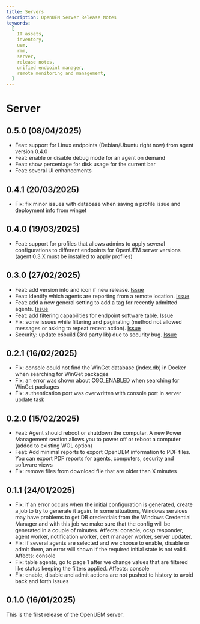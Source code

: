 ```yaml
---
title: Servers
description: OpenUEM Server Release Notes
keywords:
  [
    IT assets,
    inventory,
    uem,
    rmm,
    server,
    release notes,
    unified endpoint manager,
    remote monitoring and management,
  ]
---
```


# Server

## 0.5.0 (08/04/2025)

- Feat: support for Linux endpoints (Debian/Ubuntu right now) from agent version 0.4.0
- Feat: enable or disable debug mode for an agent on demand
- Feat: show percentage for disk usage for the current bar
- Feat: several UI enhancements

## 0.4.1 (20/03/2025)

- Fix: fix minor issues with database when saving a profile issue and deployment info from winget

## 0.4.0 (19/03/2025)

- Feat: support for profiles that allows admins to apply several configurations to different endpoints for OpenUEM server versions (agent 0.3.X must be installed to apply profiles)

## 0.3.0 (27/02/2025)

- Feat: add version info and icon if new release. [Issue](https://github.com/open-uem/openuem-console/issues/22)
- Feat: identify which agents are reporting from a remote location. [Issue](https://github.com/open-uem/openuem-console/issues/25)
- Feat: add a new general setting to add a tag for recently admitted agents. [Issue](https://github.com/open-uem/openuem-console/issues/19)
- Feat: add filtering capabilities for endpoint software table. [Issue](https://github.com/open-uem/openuem-console/issues/32)
- Fix: some issues while filtering and paginating (method not allowed messages or asking to repeat recent action). [Issue](https://github.com/open-uem/openuem-console/issues/26)
- Security: update esbuild (3rd party lib) due to security bug. [Issue](https://github.com/open-uem/openuem-console/issues/35)

## 0.2.1 (16/02/2025)

- Fix: console could not find the WinGet database (index.db) in Docker when searching for WinGet packages
- Fix: an error was shown about CGO_ENABLED when searching for WinGet packages
- Fix: authentication port was overwritten with console port in server update task

## 0.2.0 (15/02/2025)

- Feat: Agent should reboot or shutdown the computer. A new Power Management section allows you to power off or reboot a computer (added to existing WOL option)
- Feat: Add minimal reports to export OpenUEM information to PDF files. You can export PDF reports for agents, computers, security and software views
- Fix: remove files from download file that are older than X minutes

## 0.1.1 (24/01/2025)

- Fix: if an error occurs when the initial configuration is generated, create a job to try to generate it again. In some situations, Windows services may have problems to get DB credentials from the Windows Credential Manager and with this job we make sure that the config will be generated in a couple of minutes. Affects: console, ocsp responder, agent worker, notification worker, cert manager worker, server updater.
- Fix: if several agents are selected and we choose to enable, disable or admit them, an error will shown if the required initial state is not valid. Affects: console
- Fix: table agents, go to page 1 after we change values that are filtered like status keeping the filters applied. Affects: console
- Fix: enable, disable and admit actions are not pushed to history to avoid back and forth issues

## 0.1.0 (16/01/2025)

This is the first release of the OpenUEM server.
